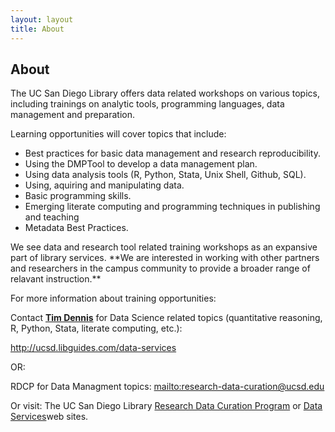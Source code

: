 ```yaml
---
layout: layout
title: About
---
```


<!-- You can edit this whole page, remove it, or use it as basis for any non-post pages you have. -->
<section class="content">
  <h1>About</h1>

  <p>The UC San Diego Library offers data related workshops on various topics, including trainings on analytic tools, programming languages, data management and preparation.</p> 


Learning opportunities will cover topics that include:

<ul>
<li>Best practices for basic data management and research reproducibility.</li>
<li>Using the DMPTool to develop a data management plan.</li>
<li>Using data analysis tools (R, Python, Stata, Unix Shell, Github, SQL). </li>
<li>Using, aquiring and manipulating data. </li>
<li>Basic programming skills.</li>
<li>Emerging literate computing and programming techniques in publishing and teaching</li>
<li>Metadata Best Practices.</li>
</ul>

<p>We see data and research tool related training workshops as an expansive part of library services.  **We are interested in working with other partners and researchers in the campus community to provide a broader range of relavant instruction.**</p>


<p>For more information about training opportunities:</p>

<p>Contact <a href="http://ucsd.libguides.com/data-services"><strong>Tim Dennis</strong></a> for Data Science related topics (quantitative reasoning, R, Python, Stata, literate computing, etc.): </p>

<p><a href="http://ucsd.libguides.com/data-services">http://ucsd.libguides.com/data-services</a></p>

<p>OR: <br />

RDCP for Data Managment topics: <mailto:research-data-curation@ucsd.edu>
</p>

<p>
Or visit: The UC San Diego Library <a href="http://lib.ucsd.edu/rdcp">Research Data Curation Program</a> or <a href="http://ucsd.libguides.com/data-services">Data Services</a>web sites.
</p>


</section>
